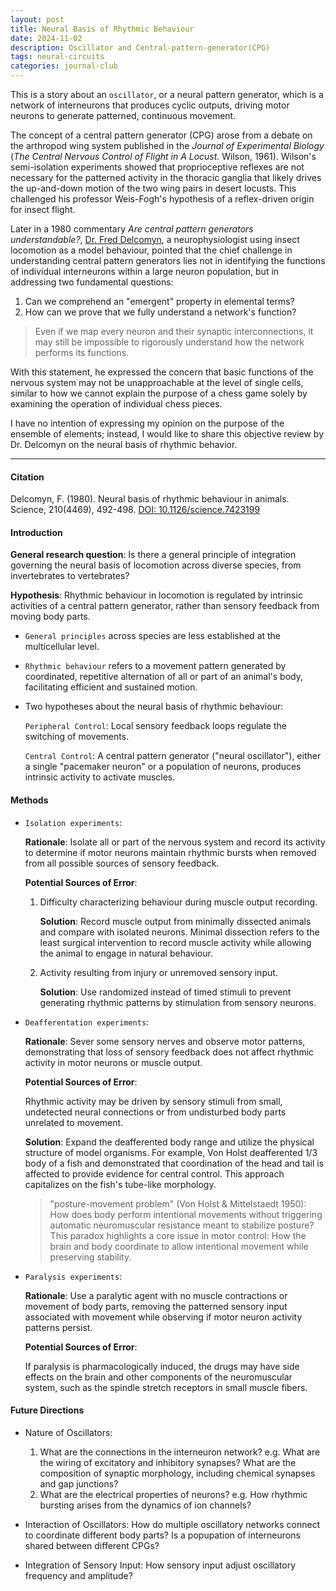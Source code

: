 ```yaml
---
layout: post
title: Neural Basis of Rhythmic Behaviour
date: 2024-11-02
description: Oscillator and Central-pattern-generator(CPG)
tags: neural-circuits
categories: journal-club
---
```


This is a story about an `oscillator`,  or a neural pattern generator, which is a network of interneurons that produces cyclic outputs, driving motor neurons to generate patterned, continuous movement.

The concept of a central pattern generator (CPG) arose from a debate on the arthropod wing system published in the *Journal of Experimental Biology* (*The Central Nervous Control of Flight in A Locust.* Wilson, 1961). Wilson's semi-isolation experiments showed that proprioceptive reflexes are not necessary for the patterned activity in the thoracic ganglia that likely drives the up-and-down motion of the two wing pairs in desert locusts. This challenged his professor Weis-Fogh's hypothesis of a reflex-driven origin for insect flight.

Later in a 1980 commentary *Are central pattern generators understandable?*, [Dr. Fred Delcomyn](https://www.life.illinois.edu/delcomyn/), a neurophysiologist using insect locomotion as a model behaviour, pointed that the chief challenge in understanding central pattern generators lies not in identifying the functions of individual interneurons within a large neuron population, but in addressing two fundamental questions: 
1. Can we comprehend an "emergent" property in elemental terms? 
2. How can we prove that we fully understand a network's function?

>Even if we map every neuron and their synaptic interconnections, it may still be impossible to rigorously understand how the network performs its functions.

With this statement, he expressed the concern that basic functions of the nervous system may not be unapproachable at the level of single cells, similar to how we cannot explain the purpose of a chess game solely by examining the operation of individual chess pieces.

I have no intention of expressing my opinion on the purpose of the ensemble of elements; instead, I would like to share this objective review by Dr. Delcomyn on the neural basis of rhythmic behavior.

<hr>

#### Citation
Delcomyn, F. (1980). Neural basis of rhythmic behaviour in animals. Science, 210(4469), 492-498. [DOI: 10.1126/science.7423199](https://www.science.org/doi/10.1126/science.7423199)

#### Introduction
**General research question**: Is there a general principle of integration governing the neural basis of locomotion across diverse species, from invertebrates to vertebrates?

**Hypothesis**: Rhythmic behaviour in locomotion is regulated by intrinsic activities of a central pattern generator, rather than sensory feedback from moving body parts.

- `General principles` across species are less established at the multicellular level.

- `Rhythmic behaviour` refers to a movement pattern generated by coordinated, repetitive alternation of all or part of an animal's body, facilitating efficient and sustained motion.

- Two hypotheses about the neural basis of rhythmic behaviour: 

  `Peripheral Control`: Local sensory feedback loops regulate the switching of movements.

  `Central Control`: A central pattern generator ("neural oscillator"), either a single "pacemaker neuron" or a population of neurons, produces intrinsic activity to activate muscles.

#### Methods
- `Isolation experiments`:

  **Rationale**: Isolate all or part of the nervous system and record its activity to determine if motor neurons maintain rhythmic bursts when removed from all possible sources of sensory feedback.

  **Potential Sources of Error**:

  1. Difficulty characterizing behaviour during muscle output recording.

      **Solution**: Record muscle output from minimally dissected animals and compare with isolated neurons. Minimal dissection refers to the least surgical intervention to record muscle activity while allowing the animal to engage in natural behaviour.

  2. Activity resulting from injury or unremoved sensory input.

      **Solution**: Use randomized instead of timed stimuli to prevent generating rhythmic patterns by stimulation from sensory neurons.

- `Deafferentation experiments`:

  **Rationale**: Sever some sensory nerves and observe motor patterns, demonstrating that loss of sensory feedback does not affect rhythmic activity in motor neurons or muscle output.

  **Potential Sources of Error**: 
  
    Rhythmic activity may be driven by sensory stimuli from small, undetected neural connections or from undisturbed body parts unrelated to movement.

    **Solution**: Expand the deafferented body range and utilize the physical structure of model organisms. For example, Von Holst deafferented 1/3 body of a fish and demonstrated that coordination of the head and tail is affected to provide evidence for central control. This approach capitalizes on the fish's tube-like morphology.

    > "posture-movement problem" (Von Holst & Mittelstaedt 1950): How does body perform intentional movements without triggering automatic neuromuscular resistance meant to stabilize posture? This paradox highlights a core issue in motor control: How the brain and body coordinate to allow intentional movement while preserving stability.

- `Paralysis experiments`:

  **Rationale**: Use a paralytic agent with no muscle contractions or movement of body parts, removing the patterned sensory input associated with movement while observing if motor neuron activity patterns persist.

  **Potential Sources of Error**: 

  If paralysis is pharmacologically induced, the drugs may have side effects on the brain and other components of the neuromuscular system, such as the spindle stretch receptors in small muscle fibers.
  
#### Future Directions
- Nature of Oscillators:
  1. What are the connections in the interneuron network? e.g. What are the wiring of excitatory and inhibitory synapses? What are the composition of synaptic morphology, including chemical synapses and gap junctions?
  2. What are the electrical properties of neurons? e.g. How rhythmic bursting arises from the dynamics of ion channels?


- Interaction of Oscillators: How do multiple oscillatory networks connect to coordinate different body parts? Is a popupation of interneurons shared between different CPGs?

- Integration of Sensory Input: How sensory input adjust oscillatory frequency and amplitude?

